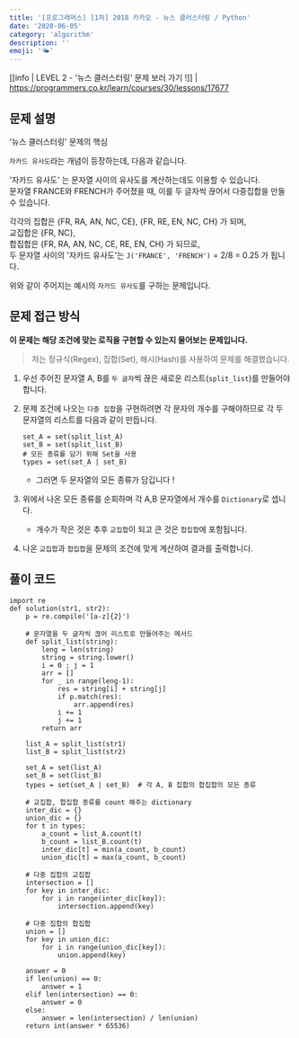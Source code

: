 ```yaml
---
title: '[프로그래머스] [1차] 2018 카카오 - 뉴스 클러스터링 / Python'
date: '2020-06-05'
category: 'algorithm'
description: ''
emoji: '🌤'
---
```


[[info | LEVEL 2 - '뉴스 클러스터링' 문제 보러 가기 !]]
| https://programmers.co.kr/learn/courses/30/lessons/17677

## 문제 설명

'뉴스 클러스터링' 문제의 핵심

`자카드 유사도`라는 개념이 등장하는데, 다음과 같습니다.

'자카드 유사도' 는 문자열 사이의 유사도를 계산하는데도 이용할 수 있습니다.  
문자열 FRANCE와 FRENCH가 주어졌을 때, 이를 두 글자씩 끊어서 다중집합을 만들 수 있습니다.

각각의 집합은 {FR, RA, AN, NC, CE}, {FR, RE, EN, NC, CH} 가 되며,  
교집합은 {FR, NC},  
합집합은 {FR, RA, AN, NC, CE, RE, EN, CH} 가 되므로,  
두 문자열 사이의 '자카드 유사도'는 `J('FRANCE', 'FRENCH')` = 2/8 = 0.25 가 됩니다.

위와 같이 주어지는 예시의 `자카드 유사도`를 구하는 문제입니다.

## 문제 접근 방식

**이 문제는 해당 조건에 맞는 로직을 구현할 수 있는지 물어보는 문제입니다.**

> 저는 정규식(Regex), 집합(Set), 해시(Hash)를 사용하여 문제를 해결했습니다.

1.  우선 주어진 문자열 A, B를 `두 글자`씩 끊은 새로운 리스트(`split_list`)를 만들어야합니다.

2.  문제 조건에 나오는 `다중 집합`을 구현하려면 각 문자의 개수를 구해야하므로 각 두 문자열의 리스트를 다음과 같이 만듭니다.

    ```python:title=Python
    set_A = set(split_list_A)
    set_B = set(split_list_B)
    # 모든 종류를 담기 위해 Set을 사용
    types = set(set_A | set_B)
    ```

    - 그러면 두 문자열의 모든 종류가 담깁니다 !

3.  위에서 나온 모든 종류를 순회하며 각 A,B 문자열에서 개수를 `Dictionary`로 셉니다.

    - 개수가 작은 것은 추후 `교집합`이 되고 큰 것은 `합집합`에 포함됩니다.

4.  나온 `교집합`과 `합집합`을 문제의 조건에 맞게 계산하여 결과를 출력합니다.

## 풀이 코드

```python:title=Python
import re
def solution(str1, str2):
    p = re.compile('[a-z]{2}')

    # 문자열을 두 글자씩 끊어 리스트로 만들어주는 메서드
    def split_list(string):
        leng = len(string)
        string = string.lower()
        i = 0 ; j = 1
        arr = []
        for _ in range(leng-1):
            res = string[i] + string[j]
            if p.match(res):
                arr.append(res)
            i += 1
            j += 1
        return arr

    list_A = split_list(str1)
    list_B = split_list(str2)

    set_A = set(list_A)
    set_B = set(list_B)
    types = set(set_A | set_B)  # 각 A, B 집합의 합집합의 모든 종류

    # 교집합, 합집합 종류를 count 해주는 dictionary
    inter_dic = {}
    union_dic = {}
    for t in types:
        a_count = list_A.count(t)
        b_count = list_B.count(t)
        inter_dic[t] = min(a_count, b_count)
        union_dic[t] = max(a_count, b_count)

    # 다중 집합의 교집합
    intersection = []
    for key in inter_dic:
        for i in range(inter_dic[key]):
            intersection.append(key)

    # 다중 집합의 합집합
    union = []
    for key in union_dic:
        for i in range(union_dic[key]):
            union.append(key)

    answer = 0
    if len(union) == 0:
        answer = 1
    elif len(intersection) == 0:
        answer = 0
    else:
        answer = len(intersection) / len(union)
    return int(answer * 65536)
```
